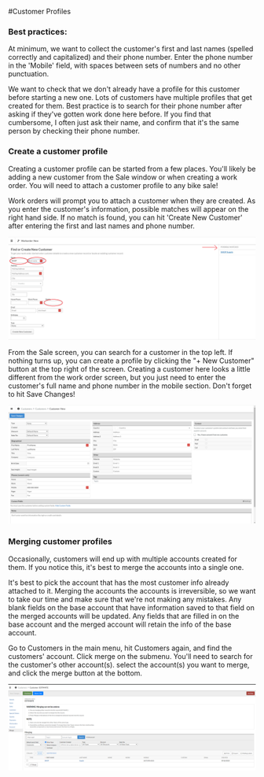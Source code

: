 #Customer Profiles

### Best practices:
At minimum, we want to collect the customer's first and last names (spelled correctly and capitalized) and their phone number. Enter the phone number in the 'Mobile' field, with spaces between sets of numbers and no other punctuation.

We want to check that we don't already have a profile for this customer before starting a new one. Lots of customers have multiple profiles that get created for them. Best practice is to search for their phone number after asking if they've gotten work done here before. If you find that cumbersome, I often just ask their name, and confirm that it's the same person by checking their phone number. 

### Create a customer profile 
Creating a customer profile can be started from a few places. You'll likely be adding a new customer from the Sale window or when creating a work order. You will need to attach a customer profile to any bike sale!

Work orders will prompt you to attach a customer when they are created. As you enter the customer's information, possible matches will appear on the right hand side. If no match is found, you can hit 'Create New Customer' after entering the first and last names and phone number.

![image](images\CustProf2.png)

From the Sale screen, you can search for a customer in the top left. If nothing turns up, you can create a profile by clicking the "+ New Customer" button at the top right of the screen. Creating a customer here looks a little different from the work order screen, but you just need to enter the customer's full name and phone number in the mobile section. Don't forget to hit Save Changes! 

![image](images\CustProf1.png)

### Merging customer profiles

Occasionally, customers will end up with multiple accounts created for them. If you notice this, it's best to merge the accounts into a single one.

It's best to pick the account that has the most customer info already attached to it. Merging the accounts the accounts is irreversible, so we want to take our time and make sure that we're not making any mistakes. Any blank fields on the base account that have information saved to that field on the merged accounts will be updated. Any fields that are filled in on the base account and the merged account will retain the info of the base account.

Go to Customers in the main menu, hit Customers again, and find the customers' account. Click merge on the submenu. You'll need to search for the customer's other account(s). select the account(s) you want to merge, and click the merge button at the bottom.

![image](images\mergeaccount.png) 